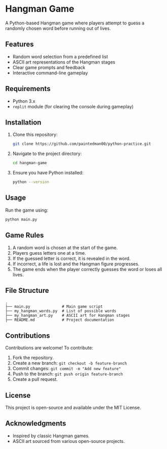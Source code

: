 

# Hangman Game

A Python-based Hangman game where players attempt to guess a randomly chosen word before running out of lives.

## Features
- Random word selection from a predefined list
- ASCII art representations of the Hangman stages
- Clear game prompts and feedback
- Interactive command-line gameplay

## Requirements
- Python 3.x
- `replit` module (for clearing the console during gameplay)

## Installation
1. Clone this repository:
   ```sh
   git clone https://github.com/paintedman00/python-practice.git
   ```
2. Navigate to the project directory:
   ```sh
   cd hangman-game
   ```
3. Ensure you have Python installed:
   ```sh
   python --version
   ```

## Usage
Run the game using:
```sh
python main.py
```

## Game Rules
1. A random word is chosen at the start of the game.
2. Players guess letters one at a time.
3. If the guessed letter is correct, it is revealed in the word.
4. If incorrect, a life is lost and the Hangman figure progresses.
5. The game ends when the player correctly guesses the word or loses all lives.

## File Structure
```
.
├── main.py              # Main game script
├── my_hangman_words.py  # List of possible words
├── my_hangman_art.py    # ASCII art for Hangman stages
├── README.md            # Project documentation
```

## Contributions
Contributions are welcome! To contribute:
1. Fork the repository.
2. Create a new branch: `git checkout -b feature-branch`
3. Commit changes: `git commit -m "Add new feature"`
4. Push to the branch: `git push origin feature-branch`
5. Create a pull request.

## License
This project is open-source and available under the MIT License.

## Acknowledgments
- Inspired by classic Hangman games.
- ASCII art sourced from various open-source projects.

